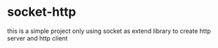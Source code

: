 # socket-http


this is a simple project only using socket as extend library to create http server and http client
